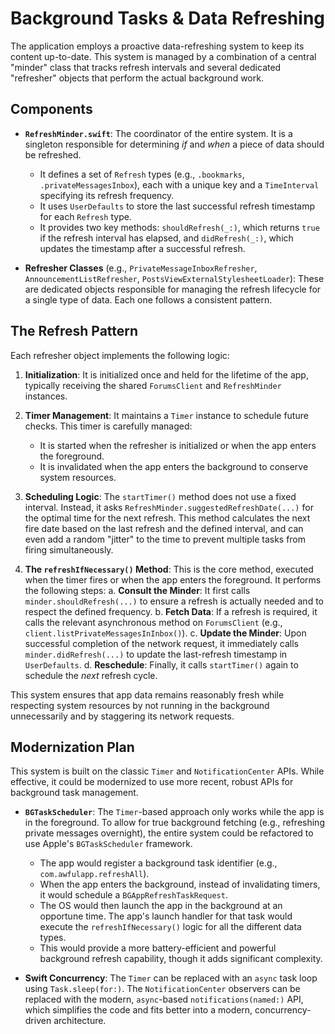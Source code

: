 # Background Tasks & Data Refreshing

The application employs a proactive data-refreshing system to keep its content up-to-date. This system is managed by a combination of a central "minder" class that tracks refresh intervals and several dedicated "refresher" objects that perform the actual background work.

## Components

-   **`RefreshMinder.swift`**: The coordinator of the entire system. It is a singleton responsible for determining *if* and *when* a piece of data should be refreshed.
    -   It defines a set of `Refresh` types (e.g., `.bookmarks`, `.privateMessagesInbox`), each with a unique key and a `TimeInterval` specifying its refresh frequency.
    -   It uses `UserDefaults` to store the last successful refresh timestamp for each `Refresh` type.
    -   It provides two key methods: `shouldRefresh(_:)`, which returns `true` if the refresh interval has elapsed, and `didRefresh(_:)`, which updates the timestamp after a successful refresh.

-   **Refresher Classes** (e.g., `PrivateMessageInboxRefresher`, `AnnouncementListRefresher`, `PostsViewExternalStylesheetLoader`): These are dedicated objects responsible for managing the refresh lifecycle for a single type of data. Each one follows a consistent pattern.

## The Refresh Pattern

Each refresher object implements the following logic:

1.  **Initialization**: It is initialized once and held for the lifetime of the app, typically receiving the shared `ForumsClient` and `RefreshMinder` instances.

2.  **Timer Management**: It maintains a `Timer` instance to schedule future checks. This timer is carefully managed:
    -   It is started when the refresher is initialized or when the app enters the foreground.
    -   It is invalidated when the app enters the background to conserve system resources.

3.  **Scheduling Logic**: The `startTimer()` method does not use a fixed interval. Instead, it asks `RefreshMinder.suggestedRefreshDate(...)` for the optimal time for the next refresh. This method calculates the next fire date based on the last refresh and the defined interval, and can even add a random "jitter" to the time to prevent multiple tasks from firing simultaneously.

4.  **The `refreshIfNecessary()` Method**: This is the core method, executed when the timer fires or when the app enters the foreground. It performs the following steps:
    a. **Consult the Minder**: It first calls `minder.shouldRefresh(...)` to ensure a refresh is actually needed and to respect the defined frequency.
    b. **Fetch Data**: If a refresh is required, it calls the relevant asynchronous method on `ForumsClient` (e.g., `client.listPrivateMessagesInInbox()`).
    c. **Update the Minder**: Upon successful completion of the network request, it immediately calls `minder.didRefresh(...)` to update the last-refresh timestamp in `UserDefaults`.
    d. **Reschedule**: Finally, it calls `startTimer()` again to schedule the *next* refresh cycle.

This system ensures that app data remains reasonably fresh while respecting system resources by not running in the background unnecessarily and by staggering its network requests.

## Modernization Plan

This system is built on the classic `Timer` and `NotificationCenter` APIs. While effective, it could be modernized to use more recent, robust APIs for background task management.

-   **`BGTaskScheduler`**: The `Timer`-based approach only works while the app is in the foreground. To allow for true background fetching (e.g., refreshing private messages overnight), the entire system could be refactored to use Apple's `BGTaskScheduler` framework.
    -   The app would register a background task identifier (e.g., `com.awfulapp.refreshAll`).
    -   When the app enters the background, instead of invalidating timers, it would schedule a `BGAppRefreshTaskRequest`.
    -   The OS would then launch the app in the background at an opportune time. The app's launch handler for that task would execute the `refreshIfNecessary()` logic for all the different data types.
    -   This would provide a more battery-efficient and powerful background refresh capability, though it adds significant complexity.

-   **Swift Concurrency**: The `Timer` can be replaced with an `async` task loop using `Task.sleep(for:)`. The `NotificationCenter` observers can be replaced with the modern, `async`-based `notifications(named:)` API, which simplifies the code and fits better into a modern, concurrency-driven architecture. 